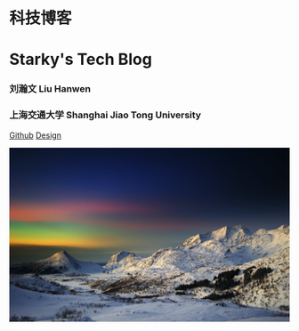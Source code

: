 <!-- _coverpage.md -->

# 科技博客 
# Starky's Tech Blog

### 刘瀚文 Liu Hanwen

### 上海交通大学 Shanghai Jiao Tong University

[Github](https://github.com/david990917/Starky-Docsify)
[Design](/my-own-docsify/)

![](_coverpage/cover.jpeg)
